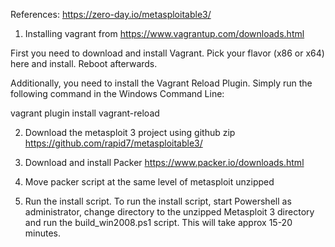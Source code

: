 

References: https://zero-day.io/metasploitable3/

1. Installing vagrant from https://www.vagrantup.com/downloads.html

First you need to download and install Vagrant. Pick your flavor (x86 or x64) here and install. Reboot afterwards.

Additionally, you need to install the Vagrant Reload Plugin. Simply run the following command in the Windows Command Line:

vagrant plugin install vagrant-reload

2. Download the metasploit 3 project using github zip https://github.com/rapid7/metasploitable3/

3. Download and install Packer https://www.packer.io/downloads.html

4. Move packer script at the same level of metasploit unzipped

5. Run the install script. To run the install script, start Powershell as administrator, change directory to the unzipped Metasploit 3 directory and run the build_win2008.ps1 script. This will take approx 15-20 minutes.
